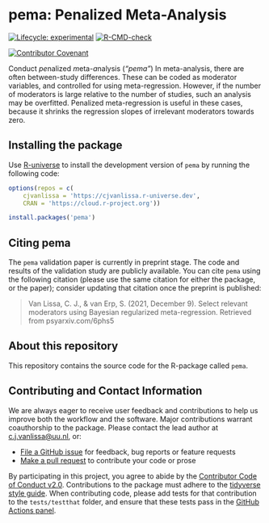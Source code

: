 
# pema: Penalized Meta-Analysis <!--a href='https://osf.io/zcvbs/'><img src='https://github.com/cjvanlissa/pema/raw/master/docs/pema_icon.png' align="right" height="139" /></a-->

<!-- [![CRAN status](https://www.r-pkg.org/badges/version/pema)](https://cran.r-project.org/package=pema) -->
<!-- [![CRAN RStudio mirror downloads](https://cranlogs.r-pkg.org/badges/grand-total/pema?color=blue)](https://r-pkg.org/pkg/pema) -->

[![Lifecycle:
experimental](https://img.shields.io/badge/lifecycle-experimental-orange.svg)](https://lifecycle.r-lib.org/articles/stages.html#experimental)
[![R-CMD-check](https://github.com/cjvanlissa/pema/workflows/R-CMD-check/badge.svg)](https://github.com/cjvanlissa/pema/actions)
<!-- [![R-CMD-check](https://github.com/cjvanlissa/pema/workflows/R-CMD-check/badge.svg)](https://github.com/cjvanlissa/pema/actions) -->
<!-- [![codecov](https://codecov.io/gh/cjvanlissa/pema/branch/master/graph/badge.svg?token=7S9XKDRT4M)](https://codecov.io/gh/cjvanlissa/pema) -->
[![Contributor
Covenant](https://img.shields.io/badge/Contributor%20Covenant-v2.0%20adopted-ff69b4.svg)](code_of_conduct.md)
<!-- [![CII Best Practices](https://bestpractices.coreinfrastructure.org/projects/3969/badge)](https://bestpractices.coreinfrastructure.org/projects/3969) -->
<!--[![DOI](http://joss.theoj.org/papers/10.21105/joss.00978/status.svg)](https://doi.org/10.21105/joss.00978)-->

Conduct *pe*nalized *m*eta-*a*nalysis (*“pema”*) In meta-analysis, there
are often between-study differences. These can be coded as moderator
variables, and controlled for using meta-regression. However, if the
number of moderators is large relative to the number of studies, such an
analysis may be overfitted. Penalized meta-regression is useful in these
cases, because it shrinks the regression slopes of irrelevant moderators
towards zero.

<!-- ## Where do I start? -->
<!-- For most users, the recommended starting point is to [read the paper](https://osf.io/zcvbs/), currently in press in [Data Science](https://content.iospress.com/journals/data-science/Pre-press/Pre-press), -->
<!-- which introduces the pema workflow, explains the underlying tools, and illustrates how the `pema` package can be used to create a new project that follows the workflow. -->

## Installing the package

Use [R-universe](https://cjvanlissa.r-universe.dev) to install the
development version of `pema` by running the following code:

``` r
options(repos = c(
    cjvanlissa = 'https://cjvanlissa.r-universe.dev',
    CRAN = 'https://cloud.r-project.org'))

install.packages('pema')
```

## Citing pema

The `pema` validation paper is currently in preprint stage. The code and
results of the validation study are publicly available. You can cite
`pema` using the following citation (please use the same citation for
either the package, or the paper); consider updating that citation once
the preprint is published:

> Van Lissa, C. J., & van Erp, S. (2021, December 9). Select relevant
> moderators using Bayesian regularized meta-regression. Retrieved from
> psyarxiv.com/6phs5

## About this repository

This repository contains the source code for the R-package called
`pema`.

## Contributing and Contact Information

We are always eager to receive user feedback and contributions to help
us improve both the workflow and the software. Major contributions
warrant coauthorship to the package. Please contact the lead author at
<c.j.vanlissa@uu.nl>, or:

-   [File a GitHub issue](https://github.com/cjvanlissa/pema) for
    feedback, bug reports or feature requests
-   [Make a pull request](https://github.com/cjvanlissa/pema/pulls) to
    contribute your code or prose

By participating in this project, you agree to abide by the [Contributor
Code of Conduct v2.0](https://www.contributor-covenant.org/).
Contributions to the package must adhere to the [tidyverse style
guide](https://style.tidyverse.org/). When contributing code, please add
tests for that contribution to the `tests/testthat` folder, and ensure
that these tests pass in the [GitHub Actions
panel](https://github.com/cjvanlissa/pema/actions/workflows/R-CMD-check).
